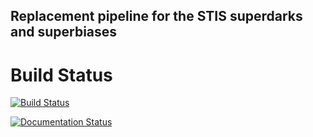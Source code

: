 Replacement pipeline for the STIS superdarks and superbiases
---

Build Status
============
[![Build Status](https://travis-ci.org/spacetelescope/refstis.svg?branch=master)](https://travis-ci.org/spacetelescope/refstis)

[![Documentation Status](https://readthedocs.org/projects/refstis/badge/?version=latest)](http://refstis.readthedocs.io/en/latest/?badge=latest)
